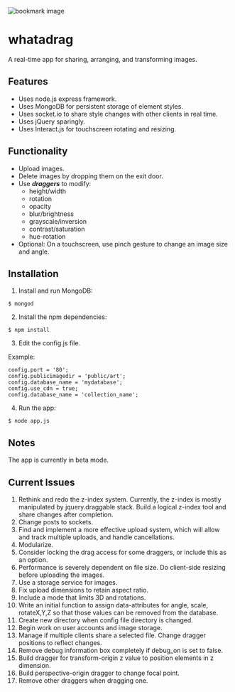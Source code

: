 
![bookmark image](https://raw.githubusercontent.com/andigan/whatadrag/master/apple-touch-icon.png)

# whatadrag

A real-time app for sharing, arranging, and transforming images.

## Features  

- Uses node.js express framework.
- Uses MongoDB for persistent storage of element styles.
- Uses socket.io to share style changes with other clients in real time.
- Uses jQuery sparingly.
- Uses Interact.js for touchscreen rotating and resizing.

## Functionality

- Upload images.
- Delete images by dropping them on the exit door.
- Use **_draggers_** to modify:
  - height/width
  - rotation
  - opacity
  - blur/brightness
  - grayscale/inversion
  - contrast/saturation
  - hue-rotation
- Optional: On a touchscreen, use pinch gesture to change an image size and angle.

## Installation

1. Install and run MongoDB:

  ```
  $ mongod
  ```
2. Install the npm dependencies:

  ```
  $ npm install
  ```
3. Edit the config.js file.

  Example:

  ```
  config.port = '80';
  config.publicimagedir = 'public/art';
  config.database_name = 'mydatabase';
  config.use_cdn = true;
  config.database_name = 'collection_name';

  ```

4. Run the app:

  ```
  $ node app.js
  ```

## Notes

The app is currently in beta mode.

## Current Issues
1. Rethink and redo the z-index system.
Currently, the z-index is mostly manipulated by jquery.draggable stack.  Build a logical z-index tool and share changes after completion.
2. Change posts to sockets.
3. Find and implement a more effective upload system, which will allow and track multiple uploads, and handle cancellations.
4. Modularize.
5. Consider locking the drag access for some draggers, or include this as an option.
6. Performance is severely dependent on file size.  Do client-side resizing before uploading the images.
7. Use a storage service for images.
8. Fix upload dimensions to retain aspect ratio.
9. Include a mode that limits 3D and rotations.
10. Write an initial function to assign data-attributes for angle, scale, rotateX,Y,Z so that those values can be removed from the database.
11. Create new directory when config file directory is changed.
12. Begin work on user accounts and image storage.
13. Manage if multiple clients share a selected file.  Change dragger positions to reflect changes.
14. Remove debug information box completely if debug_on is set to false.
15. Build dragger for transform-origin z value to position elements in z dimension.
16. Build perspective-origin dragger to change focal point.
17. Remove other draggers when dragging one.
